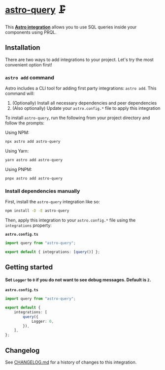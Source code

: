 # [astro-query] 🗜️

This **[Astro integration][astro-integration]** allows you to use SQL queries
inside your components using PRQL.

## Installation

There are two ways to add integrations to your project. Let's try the most
convenient option first!

### `astro add` command

Astro includes a CLI tool for adding first party integrations: `astro add`. This
command will:

1. (Optionally) Install all necessary dependencies and peer dependencies
2. (Also optionally) Update your `astro.config.*` file to apply this integration

To install `astro-query`, run the following from your project directory and
follow the prompts:

Using NPM:

```sh
npx astro add astro-query
```

Using Yarn:

```sh
yarn astro add astro-query
```

Using PNPM:

```sh
pnpx astro add astro-query
```

### Install dependencies manually

First, install the `astro-query` integration like so:

```sh
npm install -D -E astro-query
```

Then, apply this integration to your `astro.config.*` file using the
`integrations` property:

**`astro.config.ts`**

```ts
import query from "astro-query";

export default { integrations: [query()] };
```

## Getting started

#### Set `Logger` to `0` if you do not want to see debug messages. Default is `2`.

**`astro.config.ts`**

```ts
import query from "astro-query";

export default {
	integrations: [
		query({
			Logger: 0,
		}),
	],
};
```

[astro-query]: https://npmjs.org/astro-query
[astro-integration]: https://docs.astro.build/en/guides/integrations-guide/

## Changelog

See [CHANGELOG.md](CHANGELOG.md) for a history of changes to this integration.
